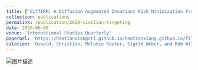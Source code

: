 ```yaml
---
title: ["diffIRM: A Diffusion-Augmented Invariant Risk Minimization Framework for Spatiotemporal Prediction over Graphs"]
collection: publications
permalink: /publication/2020-civilian-targeting
date: 2020-06-08
venue: 'International Studies Quarterly'
paperurl: 'https://haotianxiangsti.github.io/haotianxiang.github.io/files/TSAS2023.pdf'
citation: 'Oswald, Christian, Melanie Sauter, Sigrid Weber, and Rob Williams.<sup>*</sup> 2020. &quot;Under the Roof of Rebels: Civilian Targeting After Territorial Takeover in Sierra Leone.&quot; <i>International Studies Quarterly</i> 64(2): 295–305. doi:10.1093/isq/sqaa009'
---
```

<img src="https://haotianxiangsti.github.io/haotianxiang.github.io/images/flowchart_1.jpg" alt="图片描述">
